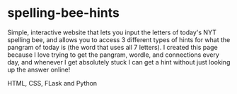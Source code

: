 # spelling-bee-hints
Simple, interactive website that lets you input the letters of today's NYT spelling bee, and allows you to access 3 different types of hints for what the pangram of today is (the word that uses all 7 letters). I created this page because I love trying to get the pangram, wordle, and connections every day, and whenever I get absolutely stuck I can get a hint without just looking up the answer online!

HTML, CSS, FLask and Python 
